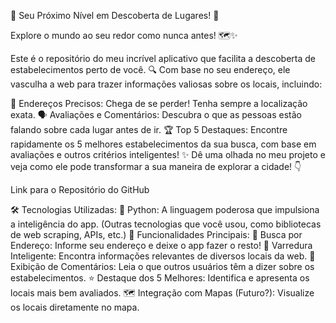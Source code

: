 🚀 Seu Próximo Nível em Descoberta de Lugares! 📍



Explore o mundo ao seu redor como nunca antes! 🗺️✨

Este é o repositório do meu incrível aplicativo que facilita a descoberta de estabelecimentos perto de você. 🔍 Com base no seu endereço, ele vasculha a web para trazer informações valiosas sobre os locais, incluindo:

📍 Endereços Precisos: Chega de se perder! Tenha sempre a localização exata.
🗣️ Avaliações e Comentários: Descubra o que as pessoas estão falando sobre cada lugar antes de ir.
🏆 Top 5 Destaques: Encontre rapidamente os 5 melhores estabelecimentos da sua busca, com base em avaliações e outros critérios inteligentes!
✨ Dê uma olhada no meu projeto e veja como ele pode transformar a sua maneira de explorar a cidade! 👇

Link para o Repositório do GitHub

🛠️ Tecnologias Utilizadas:
🐍 Python: A linguagem poderosa que impulsiona a inteligência do app.
(Outras tecnologias que você usou, como bibliotecas de web scraping, APIs, etc.)
🚀 Funcionalidades Principais:
📍 Busca por Endereço: Informe seu endereço e deixe o app fazer o resto!
🔎 Varredura Inteligente: Encontra informações relevantes de diversos locais da web.
📝 Exibição de Comentários: Leia o que outros usuários têm a dizer sobre os estabelecimentos.
⭐ Destaque dos 5 Melhores: Identifica e apresenta os locais mais bem avaliados.
🗺️ Integração com Mapas (Futuro?): Visualize os locais diretamente no mapa.
